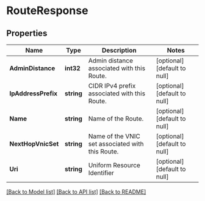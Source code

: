 # RouteResponse

## Properties
Name | Type | Description | Notes
------------ | ------------- | ------------- | -------------
**AdminDistance** | **int32** | Admin distance associated with this Route. | [optional] [default to null]
**IpAddressPrefix** | **string** | CIDR IPv4 prefix associated with this Route. | [optional] [default to null]
**Name** | **string** | Name of the Route. | [optional] [default to null]
**NextHopVnicSet** | **string** | Name of the VNIC set associated with this Route. | [optional] [default to null]
**Uri** | **string** | Uniform Resource Identifier | [optional] [default to null]

[[Back to Model list]](../README.md#documentation-for-models) [[Back to API list]](../README.md#documentation-for-api-endpoints) [[Back to README]](../README.md)


